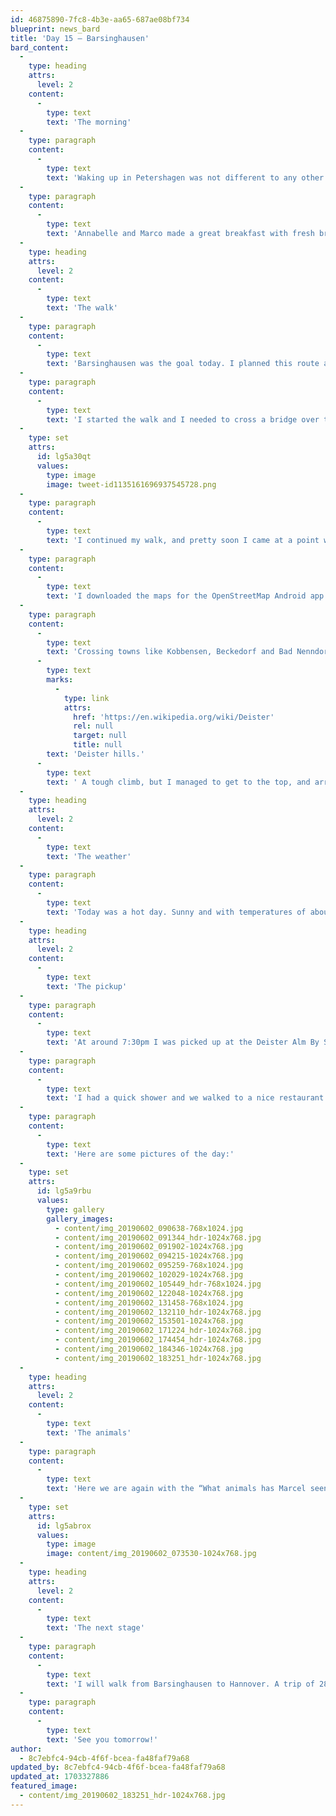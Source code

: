```yaml
---
id: 46875890-7fc8-4b3e-aa65-687ae08bf734
blueprint: news_bard
title: 'Day 15 – Barsinghausen'
bard_content:
  -
    type: heading
    attrs:
      level: 2
    content:
      -
        type: text
        text: 'The morning'
  -
    type: paragraph
    content:
      -
        type: text
        text: 'Waking up in Petershagen was not different to any other day. Except for checking my right leg. I still felt a little pain, but that was fine to handle during today’s walk.'
  -
    type: paragraph
    content:
      -
        type: text
        text: 'Annabelle and Marco made a great breakfast with fresh bread, fruit, a boiled egg and grilled bacon. After breakfast I packed my bag, loaded about 3 liters of water and sport-drinks and got ready to go.'
  -
    type: heading
    attrs:
      level: 2
    content:
      -
        type: text
        text: 'The walk'
  -
    type: paragraph
    content:
      -
        type: text
        text: 'Barsinghausen was the goal today. I planned this route and the total distance was 36km. That changed a bit, I walked 40,5 to get there. This happened because I took a different route than the one that was planned. I decided I had to walk though towns in stead of along a busy road with no houses / businesses, all because of the problems I had the day before, and to be able to get help if needed.'
  -
    type: paragraph
    content:
      -
        type: text
        text: 'I started the walk and I needed to cross a bridge over the Weser, a small river. No problems here, on to the next bridge, across the Schleusenkanal Petershagen. Except, thas was closed. I met a cyclist there and he told me there was detour. No problem, my body still felt good, and on I went. Through towns like Lahde, a forest named Schaumburger Wald, Meerbeck and after about 19km I arrived in Stadthagen. I was hungry and decided to have lunch at Gaststätte Bruns. It was about to close for the afternoon so I quickly ordered a salad and sat inside. After a few bites, I saw a familiar car show up on the parking lot. My mom and dad came to visit me, and they had booked a hotel for a few nights in Hannover. That was so cool, and really motivated me more to finish today’s stage.'
  -
    type: set
    attrs:
      id: lg5a30qt
      values:
        type: image
        image: tweet-id1135161696937545728.png
  -
    type: paragraph
    content:
      -
        type: text
        text: 'I continued my walk, and pretty soon I came at a point where I could not go further. Google Maps, set to walking mode, told me to walk on the B65 a road where cars were allowed to drive 100km/h, but there was a sign that said no pedestrians and bikes were allowed.'
  -
    type: paragraph
    content:
      -
        type: text
        text: 'I downloaded the maps for the OpenStreetMap Android app of this region, and luckily there was and alternative. There was a cycling path next to the B65, and I could follow that.'
  -
    type: paragraph
    content:
      -
        type: text
        text: 'Crossing towns like Kobbensen, Beckedorf and Bad Nenndorf brought me to the '
      -
        type: text
        marks:
          -
            type: link
            attrs:
              href: 'https://en.wikipedia.org/wiki/Deister'
              rel: null
              target: null
              title: null
        text: 'Deister hills.'
      -
        type: text
        text: ' A tough climb, but I managed to get to the top, and arrive at the Deister Alm, were I had a big alcohol-free beer.'
  -
    type: heading
    attrs:
      level: 2
    content:
      -
        type: text
        text: 'The weather'
  -
    type: paragraph
    content:
      -
        type: text
        text: 'Today was a hot day. Sunny and with temperatures of about 30 degrees Celsius I had to look after my body. I applied sunscreen multiple times, drank a lot of water (almost 6 liters). I refilled my water bottle when I could, so that I would not run out of water. Furthermore the weather was not too hot for a hike. It all felt good.'
  -
    type: heading
    attrs:
      level: 2
    content:
      -
        type: text
        text: 'The pickup'
  -
    type: paragraph
    content:
      -
        type: text
        text: 'At around 7:30pm I was picked up at the Deister Alm By Saskia. She lived in this area when we arranged my sleep over, but moved to Hannover in the months after that. So she proposed to pick me up in Barsinghausen, so I could sleep and eat at her place. The next morning she’ll bring me back to Barsinghausen, so I can walk to Hannover and not cheat by completing a piece of the route to Berlin by car.'
  -
    type: paragraph
    content:
      -
        type: text
        text: 'I had a quick shower and we walked to a nice restaurant. That was going to be closing soon. Actually the kitchen was closed already. We asked if we could eat, and that was OK. We had some great conversations and arrived at home around 11pm. Then it really was time for bed and rest/recover.'
  -
    type: paragraph
    content:
      -
        type: text
        text: 'Here are some pictures of the day:'
  -
    type: set
    attrs:
      id: lg5a9rbu
      values:
        type: gallery
        gallery_images:
          - content/img_20190602_090638-768x1024.jpg
          - content/img_20190602_091344_hdr-1024x768.jpg
          - content/img_20190602_091902-1024x768.jpg
          - content/img_20190602_094215-1024x768.jpg
          - content/img_20190602_095259-768x1024.jpg
          - content/img_20190602_102029-1024x768.jpg
          - content/img_20190602_105449_hdr-768x1024.jpg
          - content/img_20190602_122048-1024x768.jpg
          - content/img_20190602_131458-768x1024.jpg
          - content/img_20190602_132110_hdr-1024x768.jpg
          - content/img_20190602_153501-1024x768.jpg
          - content/img_20190602_171224_hdr-1024x768.jpg
          - content/img_20190602_174454_hdr-1024x768.jpg
          - content/img_20190602_184346-1024x768.jpg
          - content/img_20190602_183251_hdr-1024x768.jpg
  -
    type: heading
    attrs:
      level: 2
    content:
      -
        type: text
        text: 'The animals'
  -
    type: paragraph
    content:
      -
        type: text
        text: 'Here we are again with the “What animals has Marcel seen today?” #WAHMST. Just one for today. This 14 year old gentleman joined me for breakfast….'
  -
    type: set
    attrs:
      id: lg5abrox
      values:
        type: image
        image: content/img_20190602_073530-1024x768.jpg
  -
    type: heading
    attrs:
      level: 2
    content:
      -
        type: text
        text: 'The next stage'
  -
    type: paragraph
    content:
      -
        type: text
        text: 'I will walk from Barsinghausen to Hannover. A trip of 28km.'
  -
    type: paragraph
    content:
      -
        type: text
        text: 'See you tomorrow!'
author:
  - 8c7ebfc4-94cb-4f6f-bcea-fa48faf79a68
updated_by: 8c7ebfc4-94cb-4f6f-bcea-fa48faf79a68
updated_at: 1703327886
featured_image:
  - content/img_20190602_183251_hdr-1024x768.jpg
---
```

